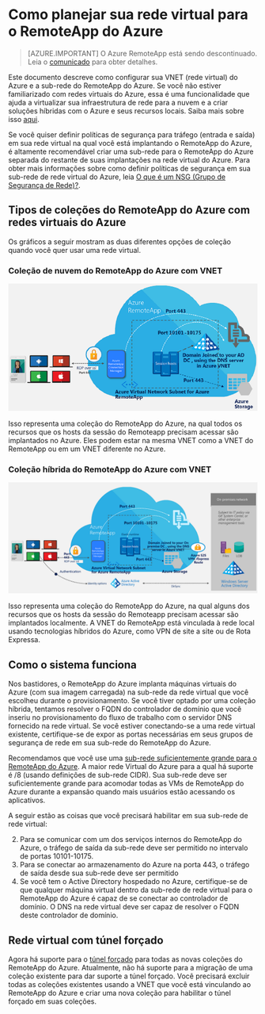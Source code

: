 <properties
    pageTitle="Como planejar sua rede virtual para uma coleção do RemoteApp do Azure | Microsoft Azure"
    description="Como planejar sua rede virtual para uma coleção do RemoteApp do Azure."
    services="remoteapp"
    documentationCenter="" 
    authors="mghosh1616"
    manager="mbaldwin" />

<tags
    ms.service="remoteapp"
    ms.workload="compute"
    ms.tgt_pltfrm="na"
    ms.devlang="na"
    ms.topic="article"
    ms.date="08/15/2016"
    ms.author="elizapo" />

# Como planejar sua rede virtual para o RemoteApp do Azure

> [AZURE.IMPORTANT]
O Azure RemoteApp está sendo descontinuado. Leia o [comunicado](https://go.microsoft.com/fwlink/?linkid=821148) para obter detalhes.

Este documento descreve como configurar sua VNET (rede virtual) do Azure e a sub-rede do RemoteApp do Azure. Se você não estiver familiarizado com redes virtuais do Azure, essa é uma funcionalidade que ajuda a virtualizar sua infraestrutura de rede para a nuvem e a criar soluções híbridas com o Azure e seus recursos locais. Saiba mais sobre isso [aqui](../virtual-network/virtual-networks-overview.md).

Se você quiser definir políticas de segurança para tráfego (entrada e saída) em sua rede virtual na qual você está implantando o RemoteApp do Azure, é altamente recomendável criar uma sub-rede para o RemoteApp do Azure separada do restante de suas implantações na rede virtual do Azure. Para obter mais informações sobre como definir políticas de segurança em sua sub-rede de rede virtual do Azure, leia [O que é um NSG (Grupo de Segurança de Rede)?](../virtual-network/virtual-networks-nsg.md).

## Tipos de coleções do RemoteApp do Azure com redes virtuais do Azure

Os gráficos a seguir mostram as duas diferentes opções de coleção quando você quer usar uma rede virtual.

### Coleção de nuvem do RemoteApp do Azure com VNET

 ![RemoteApp do Azure - Coleção de nuvem do RemoteApp do Azure com uma VNET](./media/remoteapp-planvpn/ra-cloudvpn.png)

Isso representa uma coleção do RemoteApp do Azure, na qual todos os recursos que os hosts da sessão do Remoteapp precisam acessar são implantados no Azure. Eles podem estar na mesma VNET como a VNET do RemoteApp ou em um VNET diferente no Azure.

### Coleção híbrida do RemoteApp do Azure com VNET

![RemoteApp do Azure - Coleção híbrida com uma VNET](./media/remoteapp-planvpn/ra-hybridvpn.png)

Isso representa uma coleção do RemoteApp do Azure, na qual alguns dos recursos que os hosts da sessão do Remoteapp precisam acessar são implantados localmente. A VNET do RemoteApp está vinculada à rede local usando tecnologias híbridos do Azure, como VPN de site a site ou de Rota Expressa.


## Como o sistema funciona

Nos bastidores, o RemoteApp do Azure implanta máquinas virtuais do Azure (com sua imagem carregada) na sub-rede da rede virtual que você escolheu durante o provisionamento. Se você tiver optado por uma coleção híbrida, tentamos resolver o FQDN do controlador de domínio que você inseriu no provisionamento do fluxo de trabalho com o servidor DNS fornecido na rede virtual. Se você estiver conectando-se a uma rede virtual existente, certifique-se de expor as portas necessárias em seus grupos de segurança de rede em sua sub-rede do RemoteApp do Azure.

Recomendamos que você use uma [sub-rede suficientemente grande para o RemoteApp do Azure](remoteapp-vnetsizing.md). A maior rede Virtual do Azure para a qual há suporte é /8 (usando definições de sub-rede CIDR). Sua sub-rede deve ser suficientemente grande para acomodar todas as VMs de RemoteApp do Azure durante a expansão quando mais usuários estão acessando os aplicativos.

A seguir estão as coisas que você precisará habilitar em sua sub-rede de rede virtual:

2.	Para se comunicar com um dos serviços internos do RemoteApp do Azure, o tráfego de saída da sub-rede deve ser permitido no intervalo de portas 10101-10175.
3.	Para se conectar ao armazenamento do Azure na porta 443, o tráfego de saída desde sua sub-rede deve ser permitido
4.	Se você tem o Active Directory hospedado no Azure, certifique-se de que qualquer máquina virtual dentro da sub-rede de rede virtual para o RemoteApp do Azure é capaz de se conectar ao controlador de domínio. O DNS na rede virtual deve ser capaz de resolver o FQDN deste controlador de domínio.


## Rede virtual com túnel forçado

Agora há suporte para o [túnel forçado](../vpn-gateway/vpn-gateway-about-forced-tunneling.md) para todas as novas coleções do RemoteApp do Azure. Atualmente, não há suporte para a migração de uma coleção existente para dar suporte a túnel forçado. Você precisará excluir todas as coleções existentes usando a VNET que você está vinculando ao RemoteApp do Azure e criar uma nova coleção para habilitar o túnel forçado em suas coleções.

<!---HONumber=AcomDC_0817_2016-->